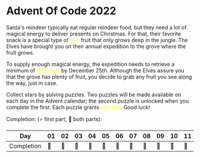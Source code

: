 # Advent Of Code 2022

Santa's reindeer typically eat regular reindeer food, but they need a lot of magical energy to deliver presents on Christmas. For that, their favorite snack is a special type
of <span style="color:#ffff66;text-shadow:0 0 5px #ffff66">star</span> fruit that only grows deep in the jungle. The Elves have brought you on their annual expedition to the grove
where the fruit grows.

To supply enough magical energy, the expedition needs to retrieve a minimum of <span style="color:#ffff66;text-shadow:0 0 5px #ffff66">fifty stars</span> by December 25th. Although
the Elves assure you that the grove has plenty of fruit, you decide to grab any fruit you see along the way, just in case.

Collect stars by solving puzzles. Two puzzles will be made available on each day in the Advent calendar;
the second puzzle is unlocked when you complete the first. Each puzzle grants <span style="color:#ffff66;text-shadow:0 0 5px #ffff66">one star</span>.
Good luck!

Completion: (⭐ first part, 🌟 both parts):

| Day        | 01  | 02  | 03  | 04  | 05  | 06  | 07  | 08  | 09  | 10  | 11  | 12  | 13  | 14  | 15  | 16  | 17  | 18  | 19  | 20  | 21  | 22  | 23  | 24  | 25  |
|------------|-----|-----|-----|-----|-----|-----|-----|-----|-----|-----|-----|-----|-----|-----|-----|-----|-----|-----|-----|-----|-----|-----|-----|-----|-----|
| Completion | 🌟  | 🌟  | 🌟  | 🌟  | 🌟  | 🌟  | 🌟  | 🌟  | 🌟  | 🌟  | 🌟  | 🌟  | 🌟  | 🌟  | 🌟  |     |     |     |     |     |     |     |     |     |     |
